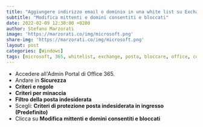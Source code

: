 ```yaml
---
title: "Aggiungere indirizzo email o dominio in una white list su Exchange Online di Office 365"
subtitle: "Modifica mittenti e domini consentiti e bloccati"
date: 2022-02-09 12:30:00 +0200
author: Stefano Marzorati
image: 'https://marzorati.co/img/microsoft.png'
share-img: 'https://marzorati.co/img/microsoft.png'
layout: post
categories: [Windows]
tags: [microsoft, 365, whitelist, exchange, posta, bloccare, office, consentire]
---
```

- Accedere all'Admin Portal di Office 365.
- Andare in **Sicurezza**
- **Criteri e regole**
- **Criteri per minaccia**
- **Filtro della posta indesiderata**
- Scegli: **Criteri di protezione posta indesiderata in ingresso (Predefinito)**
- Clicca su **Modifica mittenti e domini consentiti e bloccati**
